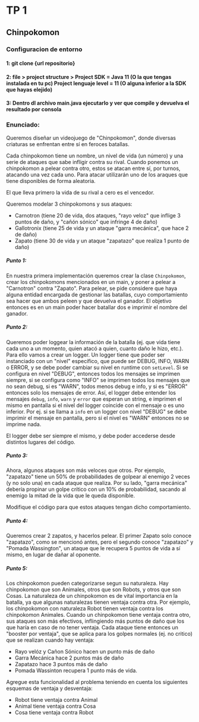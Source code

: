 # TP 1
## Chinpokomon

### Configuracion de entorno
#### 1: git clone {url repositorio}
#### 2: file > project structure > Project SDK = Java 11 (O la que tengas instalada en tu pc) Project lenguaje level = 11 (O alguna inferior a la SDK que hayas elejido)
#### 3: Dentro dl archivo main.java ejecutarlo y ver que compile y devuelva el resultado por consola

### Enunciado:

Queremos diseñar un videojuego de "Chinpokomon", donde diversas criaturas se
enfrentan entre sí en feroces batallas.

Cada chinpokomon tiene un nombre, un nivel de vida (un número) y una serie de
ataques que sabe infligir contra su rival. Cuando ponemos un chinpokomon a
pelear contra otro, estos se atacan entre sí, por turnos, atacando una vez cada
uno. Para atacar utilizarán uno de los araques que tiene disponibles de forma
aleatoria.

El que lleva primero la vida de su rival a cero es el vencedor.

Queremos modelar 3 chinpokomons y sus ataques:

* Carnotron (tiene 20 de vida, dos ataques, "rayo veloz" que inflige 3 puntos de
  daño, y "cañón sónico" que infringe 4 de daño)
* Gallotronix (tiene 25 de vida y un ataque "garra mecánica", que hace 2 de
  daño)
* Zapato (tiene 30 de vida y un ataque "zapatazo" que realiza 1 punto de daño)

##### Punto 1:
En nuestra primera implementación queremos crear la clase `Chinpokomon`, crear
los chinpokomons mencionados en un main, y poner a pelear a "Carnotron" contra
"Zapato". Para pelear, se pide considere que haya alguna entidad encargada de
gestionar las batallas, cuyo comportamiento sea hacer que ambos peleen y que
devuelva el ganador. El objetivo entonces es en un main poder hacer batallar dos
e imprimir el nombre del ganador.

##### Punto 2:
Queremos poder loggear la información de la batalla (ej. que vida tiene cada uno
a un momento, quien atacó a quien, cuanto daño le hizo, etc.). Para ello vamos a
crear un logger. Un logger tiene que poder ser instanciado con un "nivel"
específico, que puede ser DEBUG, INFO, WARN o ERROR, y se debe poder cambiar su
nivel en runtime con `setLevel`. Si se configura en nivel "DEBUG", entonces
todos los mensajes se imprimen siempre, si se configura como "INFO" se imprimen
todos los mensajes que no sean debug, si es "WARN", todos menos debug e info, y
si es "ERROR" entonces solo los mensajes de error. Así, el logger debe entender
los mensajes `debug`, `info`, `warn` y `error` que esperan un string, e imprimen
el mismo en pantalla si el nivel del logger coincide con el mensaje o es uno
inferior. Por ej. si se llama a `info` en un logger con nivel "DEBUG" se debe
imprimir el mensaje en pantalla, pero si el nivel es "WARN" entonces no se
imprime nada.

El logger debe ser siempre el mismo, y debe poder accederse desde distintos
lugares del código.

##### Punto 3:
Ahora, algunos ataques son más veloces que otros. Por ejemplo, "zapatazo" tiene
un 50% de probabilidades de golpear al enemigo 2 veces (y no solo una) en cada
ataque que realiza. Por su lado, "garra mecánica" debería propinar un golpe
crítico con un 10% de probabilidad, sacando al enemigo la mitad de la vida que
le queda disponible.

Modifique el código para que estos ataques tengan dicho comportamiento.

##### Punto 4:
Queremos crear 2 zapatos, y hacerlos pelear. El primer Zapato solo conoce
"zapatazo", como se mencionó antes, pero el segundo conoce "zapatazo" y "Pomada
Wassington", un ataque que le recupera 5 puntos de vida a sí mismo, en lugar de
dañar al oponente.

##### Punto 5:
Los chinpokomon pueden categorizarse segun su naturaleza. Hay chinpokomon que
son Animales, otros que son Robots, y otros que son Cosas. La naturaleza de un
chinpokomon es de vital importancia en la batalla, ya que algunas naturalezas
tienen ventaja contra otra. Por ejemplo, los chinpokomon con naturaleza Robot
tienen ventaja contra los chinpokomon Animales. Cuando un chinpokomon tiene
ventaja contra otro, sus ataques son más efectivos, inflingiendo más puntos de
daño que los que haría en caso de no tener ventaja. Cada ataque tiene entonces
un "booster por ventaja", que se aplica para los golpes normales (ej. no
critico) que se realizan cuando hay ventaja:

* Rayo velóz y Cañon Sónico hacen un punto más de daño
* Garra Mecánica hace 2 puntos más de daño
* Zapatazo hace 3 puntos más de daño
* Pomada Wassinton recupera 1 punto más de vida.

Agregue esta funcionalidad al problema teniendo en cuenta los siguientes
esquemas de ventaja y desventaja:

* Robot tiene ventaja contra Animal
* Animal tiene ventaja contra Cosa
* Cosa tiene ventaja contra Robot

